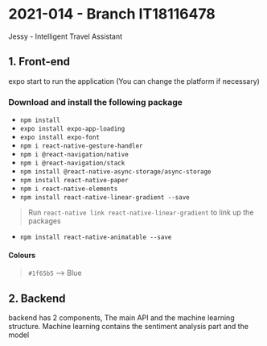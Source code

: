 # 2021-014 - Branch IT18116478

Jessy - Intelligent Travel Assistant

## 1. Front-end

expo start to run the application (You can change the platform if necessary)

### Download and install the following package

* `npm install`
* `expo install expo-app-loading`
* `expo install expo-font`
* `npm i react-native-gesture-handler`
* `npm i @react-navigation/native`
* `npm i @react-navigation/stack`
* `npm install @react-native-async-storage/async-storage`
* `npm install react-native-paper`
* `npm i react-native-elements`
* `npm install react-native-linear-gradient --save`

> Run `react-native link react-native-linear-gradient` to link up the packages

* `npm install react-native-animatable --save`

#### Colours

> `#1f65b5` --> Blue

## 2. Backend

backend has 2 components, The main API and the machine learning structure. Machine learning contains the sentiment
analysis part and the model
